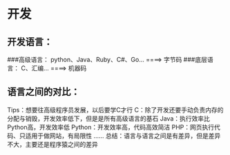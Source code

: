 # 开发

## 开发语言：
  ###高级语言： python、Java、Ruby、C#、Go...   ====> 字节码
  ###底层语言： C、汇编...                      ====> 机器码


## 语言之间的对比：
  Tips：想要往高级程序员发展，以后要学C才行
  C：除了开发还要手动负责内存的分配与销毁，开发效率低下，但是是所有高级语言的基石
  Java：执行效率比Python高，开发效率低
  Python：开发效率高，代码高效简洁
  PHP：网页执行代码、只适用于做网站，有局限性
  ......
  总结：语言与语言之间是有差异，但是差异不大，主要还是程序猿之间的差异
  
